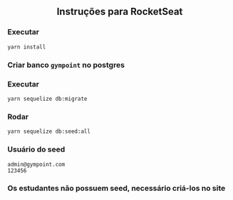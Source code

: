 <h2 align="center">
  Instruções para RocketSeat
</h2>

### Executar
```
yarn install
```

### Criar banco `gympoint` no postgres

### Executar
```
yarn sequelize db:migrate
```
### Rodar 
```
yarn sequelize db:seed:all
```

### Usuário do seed
```
admin@gympoint.com
123456
```

### Os estudantes não possuem seed, necessário criá-los no site